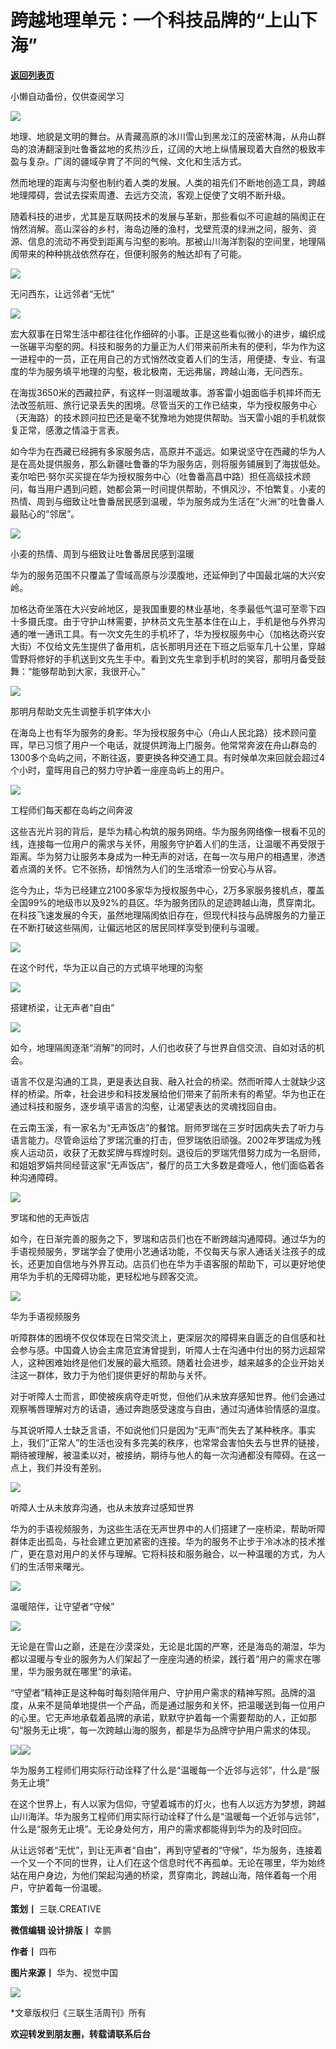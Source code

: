 # 跨越地理单元：一个科技品牌的“上山下海”

[**返回列表页**](/gzh/三联生活周刊)

小懒自动备份，仅供查阅学习

![](https://mmbiz.qpic.cn/mmbiz_jpg/c2Sib3Mp7pOOmp45djwxCaiaKR3bZYwcGU6SAA4eWNe81xGxyQZxY4xKOO89Rfx5tstPnibk5pSsFlibwb6SRUhMZA/640?wx_fmt=jpeg&from;=appmsg)

地理、地貌是文明的舞台。从青藏高原的冰川雪山到黑龙江的茂密林海，从舟山群岛的浪涛翻滚到吐鲁番盆地的炙热沙丘，辽阔的大地上纵情展现着大自然的极致丰盈与复杂。广阔的疆域孕育了不同的气候、文化和生活方式。

  

然而地理的距离与沟壑也制约着人类的发展。人类的祖先们不断地创造工具，跨越地理障碍，尝试去探索周遭、去远方交流，客观上促使了文明不断升级。

  

随着科技的进步，尤其是互联网技术的发展与革新，那些看似不可逾越的隔阂正在悄然消解。高山深谷的乡村，海岛边陲的渔村，戈壁荒漠的绿洲之间，服务、资源、信息的流动不再受到距离与沟壑的影响。那被山川海洋割裂的空间里，地理隔阂带来的种种挑战依然存在，但便利服务的触达却有了可能。

  

  

![](https://mmbiz.qpic.cn/mmbiz_jpg/c2Sib3Mp7pOOmp45djwxCaiaKR3bZYwcGUicqjKW6hr2on6Yw6N8icSjGsFLF7qPjicxlaIb4J0wyEPmSBJFSlZlTFg/640?wx_fmt=jpeg&from;=appmsg)

  

无问西东，让远邻者“无忧”

![](https://mmbiz.qpic.cn/mmbiz_png/c2Sib3Mp7pOOmp45djwxCaiaKR3bZYwcGUHCOZle8H9uykw1KtXCGVGd5t3nD3Xzziam8rkRguiafukxEF4dlMuWFQ/640?wx_fmt=png&from;=appmsg)

  

宏大叙事在日常生活中都往往化作细碎的小事。正是这些看似微小的进步，编织成一张碾平沟壑的网。科技和服务的力量正为人们带来前所未有的便利，华为作为这一进程中的一员，正在用自己的方式悄然改变着人们的生活，用便捷、专业、有温度的华为服务填平地理的沟壑，极北极南，无远弗届，跨越山海，无问西东。

  

在海拔3650米的西藏拉萨，有这样一则温暖故事。游客雷小姐面临手机摔坏而无法改签航班、旅行记录丢失的困境。尽管当天的工作已结束，华为授权服务中心（天海路）的技术顾问拉巴还是毫不犹豫地为她提供帮助。当天雷小姐的手机就恢复正常，感激之情溢于言表。

  

如今华为在西藏已经拥有多家服务店，高原并不遥远。如果说坚守在西藏的华为人是在高处提供服务，那么新疆吐鲁番的华为服务店，则将服务铺展到了海拔低处。麦尔哈巴·努尔买买提在华为授权服务中心（吐鲁番高昌中路）担任高级技术顾问，每当用户遇到问题，她都会第一时间提供帮助，不惧风沙，不怕繁复。小麦的热情、周到与细致让吐鲁番居民感到温暖，华为服务成为生活在“火洲”的吐鲁番人最贴心的“邻居”。

  

![](https://mmbiz.qpic.cn/mmbiz_jpg/c2Sib3Mp7pOOmp45djwxCaiaKR3bZYwcGUeT8mFZCFtA2VXw00hvibFwBDRVozdYs59poRyCOhH0oDw5zjcVdaATg/640?wx_fmt=jpeg&from;=appmsg)

小麦的热情、周到与细致让吐鲁番居民感到温暖

  

华为的服务范围不只覆盖了雪域高原与沙漠腹地，还延伸到了中国最北端的大兴安岭。

  

加格达奇坐落在大兴安岭地区，是我国重要的林业基地，冬季最低气温可至零下四十多摄氏度。由于守护山林需要，护林员文先生基本住在山上，手机是他与外界沟通的唯一通讯工具。有一次文先生的手机坏了，华为授权服务中心（加格达奇兴安大街）不仅给文先生提供了备用机，店长那明月还在下班之后驱车几十公里，穿越雪野将修好的手机送到文先生手中。看到文先生拿到手机时的笑容，那明月备受鼓舞：“能够帮助到大家，我很开心。”

  

![](https://mmbiz.qpic.cn/mmbiz_png/c2Sib3Mp7pOOmp45djwxCaiaKR3bZYwcGULzYLjs09Q6Hn8J9tP4IzcopHEhaW7Tt3wNXGibVqgkPnI5xFfqyMn9Q/640?wx_fmt=png&from;=appmsg)

那明月帮助文先生调整手机字体大小

  

在海岛上也有华为服务的身影。华为授权服务中心（舟山人民北路）技术顾问童晖，早已习惯了用户一个电话，就提供跨海上门服务。他常常奔波在舟山群岛的1300多个岛屿之间，不断往返，要更换各种交通工具。有时候单次来回就会超过4个小时，童晖用自己的努力守护着一座座岛屿上的用户。

  

![](https://mmbiz.qpic.cn/mmbiz_png/c2Sib3Mp7pOOmp45djwxCaiaKR3bZYwcGUiaukcv05HC6TcjN6ib0UVicXL8RxjANqNYs2fngWDBmzVu6arJC37XlaQ/640?wx_fmt=png&from;=appmsg)

工程师们每天都在岛屿之间奔波

  

这些吉光片羽的背后，是华为精心构筑的服务网络。华为服务网络像一根看不见的线，连接每一位用户的需求与关怀，用服务守护着人们的生活，让温暖不再受限于距离。华为努力让服务本身成为一种无声的对话，在每一次与用户的相遇里，渗透着点滴的关怀。它不张扬，却悄然为人们的生活增添一份安心与从容。

  

迄今为止，华为已经建立2100多家华为授权服务中心，2万多家服务接机点，覆盖全国99%的地级市以及92%的县区。华为服务团队的足迹跨越山海，贯穿南北。在科技飞速发展的今天，虽然地理隔阂依旧存在，但现代科技与品牌服务的力量正在不断打破这些隔阂，让偏远地区的居民同样享受到便利与温暖。

  

![](https://mmbiz.qpic.cn/mmbiz_png/c2Sib3Mp7pOOmp45djwxCaiaKR3bZYwcGUbjEFXOVOrOTnUX3bDRRCYZbV8iaEc0icWD8wGx4F9hkJcweXAIuvukmA/640?wx_fmt=png&from;=appmsg)

在这个时代，华为正以自己的方式填平地理的沟壑

  

  

![](https://mmbiz.qpic.cn/mmbiz_jpg/c2Sib3Mp7pOOmp45djwxCaiaKR3bZYwcGUECc9c3q6PBZcB9fFjQM1HCXMAekNME6rQVYpI0CnSLqcBJhStLjZKQ/640?wx_fmt=jpeg&from;=appmsg)

  

搭建桥梁，让无声者“自由”

![](https://mmbiz.qpic.cn/mmbiz_png/c2Sib3Mp7pOOmp45djwxCaiaKR3bZYwcGUHCOZle8H9uykw1KtXCGVGd5t3nD3Xzziam8rkRguiafukxEF4dlMuWFQ/640?wx_fmt=png&from;=appmsg)

  

如今，地理隔阂逐渐“消解”的同时，人们也收获了与世界自信交流、自如对话的机会。

  

语言不仅是沟通的工具，更是表达自我、融入社会的桥梁。然而听障人士就缺少这样的桥梁。所幸，社会进步和科技发展给他们带来了前所未有的希望。华为也正在通过科技和服务，逐步填平语言的沟壑，让渴望表达的灵魂找回自由。

  

在云南玉溪，有一家名为“无声饭店”的餐馆。厨师罗瑞在三岁时因病失去了听力与语言能力。尽管命运给了罗瑞沉重的打击，但罗瑞依旧顽强。2002年罗瑞成为残疾人运动员，收获了无数奖牌与辉煌时刻。退役后的罗瑞凭借努力成为一名厨师，和姐姐罗娟共同经营这家“无声饭店”，餐厅的员工大多数是聋哑人，他们面临着各种沟通障碍。

  

![](https://mmbiz.qpic.cn/mmbiz_png/c2Sib3Mp7pOOmp45djwxCaiaKR3bZYwcGUCNqwWywr2eKYcXXNu6U0uv1I5GlVmVaiaUQs0tGczhr52T2qTMnAp4g/640?wx_fmt=png&from;=appmsg)

罗瑞和他的无声饭店

  

如今，在日渐完善的服务之下，罗瑞和店员们也在不断跨越沟通障碍。通过华为的手语视频服务，罗瑞学会了使用小艺通话功能，不仅每天与家人通话关注孩子的成长，还更加自信地与外界互动。店员们也在华为手语客服的帮助下，可以更好地使用华为手机的无障碍功能，更轻松地与顾客交流。

  

![](https://mmbiz.qpic.cn/mmbiz_png/c2Sib3Mp7pOOmp45djwxCaiaKR3bZYwcGU6qFRmLdINYaT2koYOVeJBbanGpxFf9vsZW7SsYp25nZtcjsuSt3ZRA/640?wx_fmt=png&from;=appmsg)

华为手语视频服务

  

听障群体的困境不仅仅体现在日常交流上，更深层次的障碍来自匮乏的自信感和社会参与感。中国聋人协会主席范宜涛曾提到，听障人士在沟通中付出的努力远超常人，这种困难始终是他们发展的最大瓶颈。随着社会进步，越来越多的企业开始关注这一群体，致力于为他们提供更好的帮助与关怀。

  

对于听障人士而言，即使被疾病夺走听觉，但他们从未放弃感知世界。他们会通过观察嘴唇理解对方的话语，通过奔跑感受速度与自由，通过沟通体验情感的温度。

  

与其说听障人士缺乏言语，不如说他们只是因为“无声”而失去了某种秩序。事实上，我们“正常人”的生活也没有多完美的秩序，也常常会害怕失去与世界的链接，期待被理解，被温柔以对，被接纳，期待与他人的每一次沟通都没有障碍。在这一点上，我们并没有差别。

  

![](https://mmbiz.qpic.cn/mmbiz_jpg/c2Sib3Mp7pOOmp45djwxCaiaKR3bZYwcGUWnibvB0lU31amicT0icPrLiahDicVAqQtvqxJbwbzicctpgva41OdlByiaEhQ/640?wx_fmt=jpeg&from;=appmsg)

听障人士从未放弃沟通，也从未放弃过感知世界

  

华为的手语视频服务，为这些生活在无声世界中的人们搭建了一座桥梁，帮助听障群体走出孤岛，与社会建立更加紧密的连接。华为的服务不止步于冷冰冰的技术推广，更在意对用户的关怀与理解。它将科技和服务融合，以一种温暖的方式，为人们的生活带来曙光。

  

  

![](https://mmbiz.qpic.cn/mmbiz_jpg/c2Sib3Mp7pOOmp45djwxCaiaKR3bZYwcGUTwEcibNJ2fKK5ic1ibutEQvlLOqtHGeyVTEKJepvnyywJaagOrKNx1XiaA/640?wx_fmt=jpeg&from;=appmsg)

  

温暖陪伴，让守望者“守候”

![](https://mmbiz.qpic.cn/mmbiz_png/c2Sib3Mp7pOOmp45djwxCaiaKR3bZYwcGUHCOZle8H9uykw1KtXCGVGd5t3nD3Xzziam8rkRguiafukxEF4dlMuWFQ/640?wx_fmt=png&from;=appmsg)

  

无论是在雪山之巅，还是在沙漠深处，无论是北国的严寒，还是海岛的潮湿，华为都以温暖与专业的服务为人们架起了一座座沟通的桥梁，践行着“用户的需求在哪里，华为服务就在哪里”的承诺。

  

“守望者”精神正是这种每时每刻陪伴用户、守护用户需求的精神写照。品牌的温度，从来不是简单地提供一个产品，而是通过服务和关怀，把温暖送到每一位用户的心里。它无声地承载着品牌的承诺，默默守护着每一个需要帮助的人，正如那句“服务无止境”，每一次跨越山海的服务，都是华为品牌守护用户需求的体现。

  

![](https://mmbiz.qpic.cn/mmbiz_png/c2Sib3Mp7pOOmp45djwxCaiaKR3bZYwcGUt3ZjDBIy9xteBbd5ibJkIWHJXJH6BdCNpoibicnuibMd8ym87Z3F8hOqYQ/640?wx_fmt=png&from;=appmsg)![](https://mmbiz.qpic.cn/mmbiz_png/c2Sib3Mp7pOOmp45djwxCaiaKR3bZYwcGU8Nr3FEPcwgs6iaA3TB2WFoialSCcJVKAjG5WMb2xV1RT08ttZUDAg1KA/640?wx_fmt=png&from;=appmsg)

华为服务工程师们用实际行动诠释了什么是“温暖每一个近邻与远邻”，什么是“服务无止境”

  

在这个世界上，有人以家为信仰，守望着城市的灯火，也有人以远方为梦想，跨越山川海洋。华为服务工程师们用实际行动诠释了什么是“温暖每一个近邻与远邻”，什么是“服务无止境”。无论身处何方，用户的需求都能得到华为的及时回应。

  

从让远邻者“无忧”，到让无声者“自由”，再到守望者的“守候”，华为服务，连接着一个又一个不同的世界，让人们在这个信息时代不再孤单。无论在哪里，华为始终站在用户身边，为他们架起沟通的桥梁，贯穿南北，跨越山海，陪伴着每一个用户，守护着每一份温暖。

  

  

**策划丨** 三联.CREATIVE

**微信编辑 设计排版丨** 幸鹏

**作者丨** 四布

**图片来源丨** 华为、视觉中国

  

  

![](https://mmbiz.qpic.cn/mmbiz_gif/c2Sib3Mp7pOOmp45djwxCaiaKR3bZYwcGUibdO7iaxue2iaymAPpUqGQvNkgAWlxR4uKm52jHcOZrGj1L0Y011k56MA/640?wx_fmt=gif&from;=appmsg)

  

  

*文章版权归《三联生活周刊》所有

**欢迎转发到朋友圈，转载请联系后台**

  

